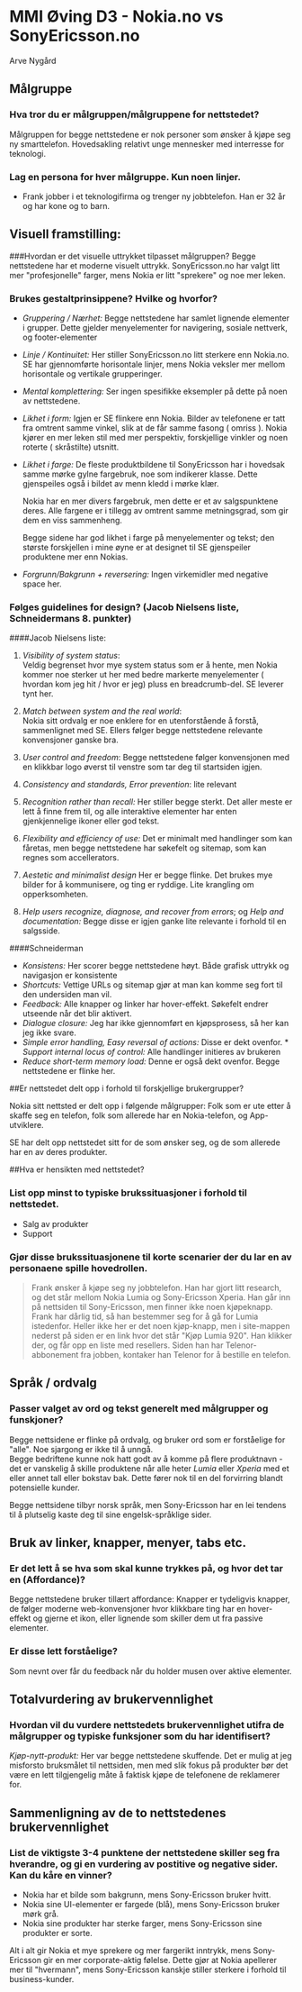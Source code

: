 MMI Øving D3 - Nokia.no vs SonyEricsson.no
==========================================
Arve Nygård


Målgruppe 
----------
### Hva tror du er målgruppen/målgruppene for nettstedet?
Målgruppen for begge nettstedene er nok personer som ønsker å kjøpe seg ny smarttelefon. Hovedsakling relativt unge mennesker med interresse for teknologi.
 
### Lag en persona for hver målgruppe. Kun noen linjer.
 - Frank jobber i et teknologifirma og trenger ny jobbtelefon. Han er 32 år og har kone og to barn. 
 

Visuell framstilling:
---------------------
###Hvordan er det visuelle uttrykket tilpasset målgruppen? 
Begge nettstedene har et moderne visuelt uttrykk. SonyEricsson.no har valgt litt mer "profesjonelle" farger, mens Nokia er litt "sprekere" og noe mer leken.
 
### Brukes gestaltprinsippene? Hvilke og hvorfor?
 
* _Gruppering / Nærhet:_ 
Begge nettstedene har samlet lignende elementer i grupper. Dette gjelder menyelementer for navigering, sosiale nettverk, og footer-elementer
 
* _Linje / Kontinuitet:_ 
Her stiller SonyEricsson.no litt sterkere enn Nokia.no.  SE har gjennomførte horisontale linjer, mens Nokia veksler mer mellom horisontale og vertikale grupperinger.
 
* _Mental komplettering:_ 
Ser ingen spesifikke eksempler på dette på noen av nettstedene.
 
* _Likhet i form:_ 
Igjen er SE flinkere enn Nokia. Bilder av telefonene er tatt fra omtrent samme vinkel, slik at de får samme fasong ( omriss ). Nokia kjører en mer leken stil med mer perspektiv, forskjellige vinkler og noen roterte ( skråstilte) utsnitt.
 
* _Likhet i farge:_
	De fleste produktbildene til SonyEricsson har i hovedsak samme mørke gylne fargebruk, noe som indikerer klasse. Dette gjenspeiles også i bildet av menn kledd i mørke klær.

	Nokia har en mer divers fargebruk, men dette er et av salgspunktene deres. Alle fargene er i tillegg av omtrent samme metningsgrad, som gir dem en viss sammenheng.
	
	Begge sidene har god likhet i farge på menyelementer og tekst; den største forskjellen i mine øyne er at designet til SE gjenspeiler produktene mer enn Nokias.
 
* _Forgrunn/Bakgrunn + reversering:_
Ingen virkemidler med negative space her.
 
### Følges guidelines for design? (Jacob Nielsens liste, Schneidermans 8. punkter)

####Jacob Nielsens liste:
1. _Visibility of system status_:  
	Veldig begrenset hvor mye system status som er å hente, men Nokia kommer noe sterker ut her med bedre markerte menyelementer ( hvordan kom jeg hit / hvor er jeg) pluss en breadcrumb-del. SE leverer tynt her.
 
2. _Match between system and the real world_:  
	Nokia sitt ordvalg er noe enklere for en utenforstående å forstå, sammenlignet med SE. Ellers følger begge nettstedene relevante konvensjoner ganske bra.
 
3. _User control and freedom_:
	Begge nettstedene følger konvensjonen med en klikkbar logo øverst til venstre som tar deg til startsiden igjen.
 
4. _Consistency and standards, Error prevention_:
	lite relevant
 
5. _Recognition rather than recall:_
	Her stiller begge sterkt. Det aller meste er lett å finne frem til, og alle interaktive elementer har enten gjenkjennelige ikoner eller god tekst. 
 
6. _Flexibility and efficiency of use:_
	Det er minimalt med handlinger som kan fåretas, men begge nettstedene har søkefelt og sitemap, som kan regnes som accellerators.
 
7. _Aestetic and minimalist design_
	Her er begge flinke. Det brukes mye bilder for å kommunisere, og ting er ryddige. Lite krangling om opperksomheten.
 
8. _Help users recognize, diagnose, and recover from errors_; og _Help and documentation:_ 
	Begge disse er igjen ganke lite relevante i forhold til en salgsside.

####Schneiderman

* _Konsistens:_
	Her scorer begge nettstedene høyt. Både grafisk uttrykk og navigasjon er konsistente
* _Shortcuts:_
	Vettige URLs og sitemap gjør at man kan komme seg fort til den undersiden man vil.
* _Feedback:_
	Alle knapper og linker har hover-effekt. Søkefelt endrer utseende når det blir aktivert.
* _Dialogue closure:_
	Jeg har ikke gjennomført en kjøpsprosess, så her kan jeg ikke svare.
* _Simple error handling, Easy reversal of actions:_
	Disse er dekt ovenfor. 
​* _Support internal locus of control:_
	Alle handlinger initieres av brukeren
* _Reduce short-term memory load:_
	Denne er også dekt ovenfor. Begge nettstedene er flinke her.
 
##Er nettstedet delt opp i forhold til forskjellige brukergrupper?

Nokia sitt nettsted er delt opp i følgende målgrupper: Folk som er ute etter å skaffe seg en telefon, folk som allerede har en Nokia-telefon, og App-utviklere.

SE har delt opp nettstedet sitt for de som ønsker seg, og de som allerede har en av deres produkter.

##Hva er hensikten med nettstedet?

### List opp minst to typiske brukssituasjoner i forhold til nettstedet.

* Salg av produkter
* Support
 

### Gjør disse brukssituasjonene til korte scenarier der du lar en av personaene spille hovedrollen.   
> Frank ønsker å kjøpe seg ny jobbtelefon. Han har gjort litt research, og det står mellom Nokia Lumia og Sony-Ericsson Xperia. Han går inn på nettsiden til Sony-Ericsson, men finner ikke noen kjøpeknapp. Frank har dårlig tid, så han bestemmer seg for å gå for Lumia istedenfor. Heller ikke her er det noen kjøp-knapp, men i site-mappen nederst på siden er en link hvor det står "Kjøp Lumia 920". Han klikker der, og får opp en liste med resellers. Siden han har Telenor-abbonement fra jobben, kontaker han Telenor for å bestille en telefon.
 
Språk / ordvalg
---------------

### Passer valget av ord og tekst generelt med målgrupper og funskjoner?  

Begge nettsidene er flinke på ordvalg, og bruker ord som er forståelige for "alle". Noe sjargong er ikke til å unngå.  
Begge bedriftene kunne nok hatt godt av å komme på flere produktnavn - det er vanskelig å skille produktene når alle heter _Lumia_ eller _Xperia_ med et eller annet tall eller bokstav bak. Dette fører nok til en del forvirring blandt potensielle kunder.

Begge nettsidene tilbyr norsk språk, men Sony-Ericsson har en lei tendens til å plutselig kaste deg til sine engelsk-språklige sider. 

Bruk av linker, knapper, menyer, tabs etc.  
-------------------------------------------
### Er det lett å se hva som skal kunne trykkes på, og hvor det tar en (Affordance)?  
Begge nettstedene bruker tillært affordance: Knapper er tydeligvis knapper, de følger moderne web-konvensjoner hvor klikkbare ting har en hover-effekt og gjerne et ikon, eller lignende som skiller dem ut fra passive elementer.
 
### Er disse lett forståelige?
Som nevnt over får du feedback når du holder musen over aktive elementer. 
 
Totalvurdering av brukervennlighet 
----------------------------------
### Hvordan vil du vurdere nettstedets brukervennlighet utifra de målgrupper og typiske funksjoner som du har identifisert?
_Kjøp-nytt-produkt:_ Her var begge nettstedene skuffende. Det er mulig at jeg misforsto bruksmålet til nettsiden, men med slik fokus på produkter bør det være en lett tilgjengelig måte å faktisk kjøpe de telefonene de reklamerer for.


Sammenligning av de to nettstedenes brukervennlighet
-----------------------------------------------------
### List de viktigste 3-4 punktene der nettstedene skiller seg fra hverandre, og gi en vurdering av postitive og negative sider. Kan du kåre en vinner?

* Nokia har et bilde som bakgrunn, mens Sony-Ericsson bruker hvitt.
* Nokia sine UI-elementer er fargede (blå), mens Sony-Ericsson bruker mørk grå.
* Nokia sine produkter har sterke farger, mens Sony-Ericsson sine produkter er sorte.

Alt i alt gir Nokia et mye sprekere og mer fargerikt inntrykk, mens Sony-Ericsson gir en mer corporate-aktig følelse. Dette gjør at Nokia apellerer mer til "hvermann", mens Sony-Ericsson kanskje stiller sterkere i forhold til business-kunder. 
